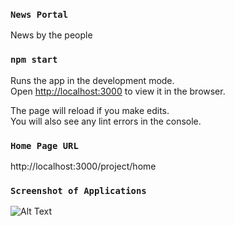### `News Portal`

News by the people

### `npm start`

Runs the app in the development mode.<br />
Open [http://localhost:3000](http://localhost:3000) to view it in the browser.

The page will reload if you make edits.<br />
You will also see any lint errors in the console.

### `Home Page URL`

http://localhost:3000/project/home

### `Screenshot of Applications`

![Alt Text](https://github.com/TaherMandsor53/news-portal/master/assets/news-portal-app.JPG)
